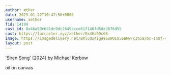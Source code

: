 ```yaml
---
author: æther
date: 2025-01-22T10:47:50+0000
username: aether
fid: 14199
cast_id: 0x46a99c681dc9dc7649acce61f146fd5de3676d55
cast: https://farcaster.xyz/aether/0x46a99c68
image: https://imagedelivery.net/BXluQx4ige9GuW0Ia56BHw/c3a5a7bc-1c0f-426a-6481-017c62978000/original
layout: post
---
```


'Siren Song' (2024)
by Michael Kerbow

oil on canvas

<img src='https://imagedelivery.net/BXluQx4ige9GuW0Ia56BHw/c3a5a7bc-1c0f-426a-6481-017c62978000/original' alt='' referrerpolicy='no-referrer'/>
